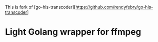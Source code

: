 This is fork of [go-hls-transcoder][https://github.com/rendyfebry/go-hls-transcoder]

# Light Golang wrapper for ffmpeg
